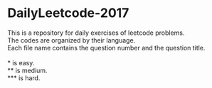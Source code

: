 # DailyLeetcode-2017
This is a repository for daily exercises of leetcode problems. <br/>
The codes are organized by their language. <br/>
Each file name contains the question number and the question title. <br/> <br/>
\* is easy. <br/>
** is medium.<br/>
*** is hard.
